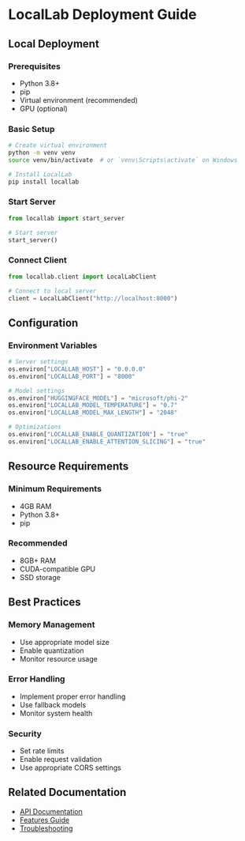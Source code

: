# LocalLab Deployment Guide

## Local Deployment

### Prerequisites
- Python 3.8+
- pip
- Virtual environment (recommended)
- GPU (optional)

### Basic Setup

```bash
# Create virtual environment
python -m venv venv
source venv/bin/activate  # or `venv\Scripts\activate` on Windows

# Install LocalLab
pip install locallab
```

### Start Server

```python
from locallab import start_server

# Start server
start_server()
```

### Connect Client

```python
from locallab.client import LocalLabClient

# Connect to local server
client = LocalLabClient("http://localhost:8000")
```

## Configuration

### Environment Variables

```python
# Server settings
os.environ["LOCALLAB_HOST"] = "0.0.0.0"
os.environ["LOCALLAB_PORT"] = "8000"

# Model settings
os.environ["HUGGINGFACE_MODEL"] = "microsoft/phi-2"
os.environ["LOCALLAB_MODEL_TEMPERATURE"] = "0.7"
os.environ["LOCALLAB_MODEL_MAX_LENGTH"] = "2048"

# Optimizations
os.environ["LOCALLAB_ENABLE_QUANTIZATION"] = "true"
os.environ["LOCALLAB_ENABLE_ATTENTION_SLICING"] = "true"
```

## Resource Requirements

### Minimum Requirements
- 4GB RAM
- Python 3.8+
- pip

### Recommended
- 8GB+ RAM
- CUDA-compatible GPU
- SSD storage

## Best Practices

### Memory Management
- Use appropriate model size
- Enable quantization
- Monitor resource usage

### Error Handling
- Implement proper error handling
- Use fallback models
- Monitor system health

### Security
- Set rate limits
- Enable request validation
- Use appropriate CORS settings

## Related Documentation
- [API Documentation](./API.md)
- [Features Guide](./features/README.md)
- [Troubleshooting](./TROUBLESHOOTING.md)
